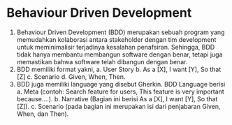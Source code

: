# Behaviour Driven Development 

1. Behaviour Driven Development (BDD) merupakan sebuah program yang memudahkan kolaborasi antara stakeholder dengan tim development untuk meminimalisir terjadinya kesalahan penafsiran. Sehingga, BDD tidak hanya membantu membangun software dengan benar, tetapi juga memastikan bahwa software telah dibangun dengan benar. 
2. BDD memiliki format yakni, a. User Story b. As a [X], I want [Y], So that [Z] c. Scenario d. Given, When, Then. 
3. BDD juga memiliki language yang disebut Gherkin. BDD Language berisi a. Meta (contoh: Search feature for users, This feature is very important because....). b. Narrative (Bagian ini berisi As a [X], I want [Y], So that [Z]). c. Scenario (pada bagian ini merupakan isi dari penjabaran Given, When, dan Then). 
